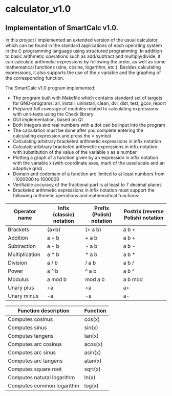 # calculator_v1.0

## Implementation of SmartCalc v1.0.

In this project I implemented an extended version of the usual calculator, which can be found in the standard applications of each operating system in the C programming language using structured programming. In addition to basic arithmetic operations such as add/subtract and multiply/divide, it can calculate arithmetic expressions by following the order, as well as some mathematical functions (sine, cosine, logarithm, etc.).
Besides calculating expressions, it also supports the use of the x variable and the graphing of the corresponding function.

The SmartCalc v1.0 program implemented:
- The program built with Makefile which contains standard set of targets for GNU-programs: all, install, uninstall, clean, dvi, dist, test, gcov_report
- Prepared full coverage of modules related to calculating expressions with unit-tests using the Check library
- GUI implementation, based on Qt
- Both integers and real numbers with a dot can be input into the program
- The calculation must be done after you complete entering the calculating expression and press the = symbol.
- Calculating arbitrary bracketed arithmetic expressions in infix notation
- Calculate arbitrary bracketed arithmetic expressions in infix notation with substitution of the value of the variable x as a number
- Plotting a graph of a function given by an expression in infix notation with the variable x (with coordinate axes, mark of the used scale and an adaptive grid)
- Domain and codomain of a function are limited to at least numbers from -1000000 to 1000000
- Verifiable accuracy of the fractional part is at least to 7 decimal places
- Bracketed arithmetic expressions in infix notation must support the following arithmetic operations and mathematical functions:


| Operator name | Infix (classic) notation | Prefix (Polish) notation | Postrix (reverse Polish) notation |
| ------------- |--------------------------|--------------------------|-----------------------------------|
| Brackets | (a+b) | (+ a b) | a b +
| Addition | a + b | + a b | a b +
| Subtraction | a - b | - a b | a b -
| Multiplication | a * b | * a b | a b *
| Division | a / b | / a b | a b /
| Power | a ^ b | ^ a b | a b ^
| Modulus | a mod b | mod a b | a b mod
| Unary plus | +a | +a | a+
| Unary minus | -a | -a | a-

| Function description  | Function | 
| --------------------- |----------|
| Computes cosinus | cos(x)
| Computes sinus | sin(x)
| Computes tangens | tan(x)
| Computes arc cosinus | acos(x)
| Computes arc sinus | asin(x)
| Computes arc tangens | atan(x)
| Computes square root | sqrt(x)
| Computes natural logarithm | ln(x)
| Computes common logarithm | log(x)

